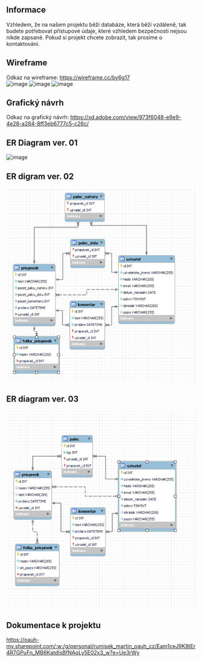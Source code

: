 ## Informace
Vzhledem, že na našem projektu běží databáze, která běží vzdáleně, tak budete potřebovat přístupové údaje, které vzhledem bezpečnosti nejsou nikde zapsané. Pokud si projekt chcete zobrazit, tak prosíme o kontaktování.

## Wireframe
Odkaz na wireframe: https://wireframe.cc/by6g17
<br>
![image](https://github.com/David-Citron/socialni-sit/assets/91115864/9ca7dd3e-dd72-4758-aaad-d6f523a71e79)
![image](https://github.com/David-Citron/socialni-sit/assets/91115864/5b869a35-2ab6-4abe-bcef-5978d1d8c681)
![image](https://github.com/David-Citron/socialni-sit/assets/91115864/eec9ebc0-730e-40b2-b0f0-4100dd4b68a7)
## Grafický návrh
Odkaz na grafický návrh: https://xd.adobe.com/view/973f6048-e9e9-4e28-a284-8ff3eb6777c5-c26c/
## ER Diagram ver. 01
![image](https://github.com/David-Citron/socialni-sit/assets/129861720/339f4005-5a35-449f-ae14-0788699f850f)

## ER digram ver. 02
![alt text](image-1.png)
## ER diagram ver. 03
![alt text](image-2.png)

## Dokumentace k projektu
https://oauh-my.sharepoint.com/:w:/g/personal/rumisek_martin_oauh_cz/Eam1ceJ9K8tEr4R7GPuFn_MB6KatdIsBfNAqLy5E02x3_w?e=Ue3rWy
